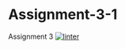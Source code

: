 # Assignment-3-1
Assignment 3
 [![linter](https://github.com/Mateo-Ugarte/Assignment-3-1/workflows/linter/badge.svg)](https://github.com/marketplace/actions/super-linter)

